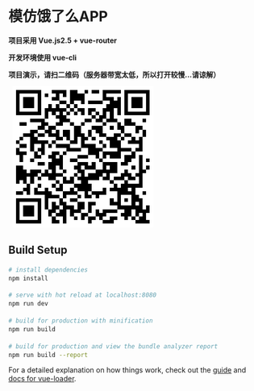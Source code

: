# 模仿饿了么APP

**项目采用 Vue.js2.5 + vue-router**

**开发环境使用 vue-cli**

**项目演示，请扫二维码（服务器带宽太低，所以打开较慢...请谅解）**

 
 ![Image text](https://raw.githubusercontent.com/remmlqw/img-folder/master/elm.png)

## Build Setup

``` bash
# install dependencies
npm install

# serve with hot reload at localhost:8080
npm run dev

# build for production with minification
npm run build

# build for production and view the bundle analyzer report
npm run build --report
```

For a detailed explanation on how things work, check out the [guide](http://vuejs-templates.github.io/webpack/) and [docs for vue-loader](http://vuejs.github.io/vue-loader).
